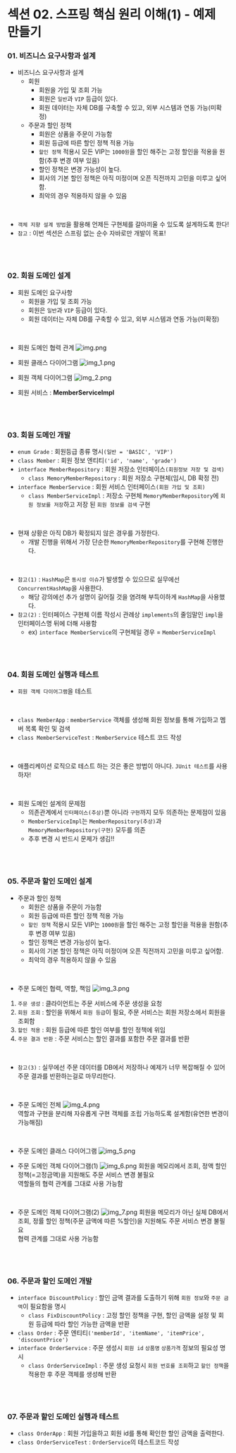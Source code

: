# 섹션 02. 스프링 핵심 원리 이해(1) - 예제 만들기
### 01. 비즈니스 요구사항과 설계
- 비즈니스 요구사항과 설계
  - 회원
    - 회원을 가입 및 조회 가능
    - 회원은 `일반`과 `VIP` 등급이 있다.
    - 회원 데이터는 자체 DB를 구축할 수 있고, 외부 시스템과 연동 가능(미확정)
  - 주문과 할인 정책
    - 회원은 상품을 주문이 가능함
    - 회원 등급에 따른 할인 정책 적용 가능
    - `할인 정책` 적용시 모든 VIP는 `1000원`을 할인 해주는 고정 할인을 적용을 원함(추후 변경 여부 있음)
    - 할인 정책은 변경 가능성이 높다.
    - 회사의 기본 할인 정책은 아직 미정이며 오픈 직전까지 고민을 미루고 싶어함.
    - 최악의 경우 적용하지 않을 수 있음  
<br/>

- `객체 지향 설계 방법`을 활용해 언제든 구현체를 갈아끼울 수 있도록 설계하도록 한다!
- `참고` : 이번 섹션은 스프링 없는 순수 자바로만 개발이 목표!  
<br/><br/><br/>

### 02. 회원 도메인 설계
- 회원 도메인 요구사항
  - 회원을 가입 및 조회 가능
  - 회원은 `일반`과 `VIP` 등급이 있다.
  - 회원 데이터는 자체 DB를 구축할 수 있고, 외부 시스템과 연동 가능(미확정)  
<br/>

- 회원 도메인 협력 관계
![img.png](img/img.png)


- 회원 클래스 다이어그램
![img_1.png](img/img_1.png)


- 회원 객체 다이어그램
![img_2.png](img/img_2.png)


- 회원 서비스 : __MemberServiceImpl__  
<br/><br/><br/>

### 03. 회원 도메인 개발
- `enum Grade` : 회원등급 종류 명시`(일반 = 'BASIC', 'VIP')`
- `class Member` : 회원 정보 엔티티`('id', 'name', 'grade')`
- `interface MemberRepository` : 회원 저장소 인터페이스`(회원정보 저장 및 검색)`
  - `class MemoryMemberRepository` : 회원 저장소 구현체(임시, DB 확정 전)
- `interface MemberService` : 회원 서비스 인터페이스`(회원 가입 및 조회)`
  - `class MemberServiceImpl` : 저장소 구현체 `MemoryMemberRepository`에 `회원 정보를 저장`하고 저장 된 `회원 정보를 검색` 구현  
<br/>

- 현재 상황은 아직 DB가 확정되지 않은 경우를 가정한다. 
  - 개발 진행을 위해서 가장 단순한 `MemoryMemberRepository`를 구현해 진행한다.  
<br/>

- `참고(1)` : `HashMap`은 `동시성 이슈`가 발생할 수 있으므로 실무에선 `ConcurrentHashMap`을 사용한다.
  - 해당 강의에선 추가 설명이 길어질 것을 염려해 부득이하게 `HashMap`을 사용했다.
- `참고(2)` : 인터페이스 구현체 이름 작성시 관례상 `implements`의 줄임말인 `impl`을 인터페이스명 뒤에 더해 사용함
  - ex) `interface MemberService`의 구현체일 경우 = `MemberServiceImpl`  
<br/><br/><br/>

### 04. 회원 도메인 실행과 테스트
- `회원 객체 다이어그램`을 테스트  
<br/>

- `class MemberApp` : `memberService` 객체를 생성해 회원 정보를 통해 가입하고 멤버 목록 확인 및 검색
- `class MemberServiceTest` : `MemberService` 테스트 코드 작성  
<br/>

- 애플리케이션 로직으로 테스트 하는 것은 좋은 방법이 아니다. `JUnit 테스트`를 사용하자!  
<br/>

- 회원 도메인 설계의 문제점
  - 의존관계에서 `인터페이스(추상)`뿐 아니라 `구현`까지 모두 의존하는 문제점이 있음
  - `MemberServiceImpl`는 `MemberRepository(추상)`과 `MemoryMemberRepository(구현)` 모두를 의존
  - 추후 변경 시 반드시 문제가 생김!!  
<br/><br/><br/>

### 05. 주문과 할인 도메인 설계
- 주문과 할인 정책
  - 회원은 상품을 주문이 가능함
  - 회원 등급에 따른 할인 정책 적용 가능
  - `할인 정책` 적용시 모든 VIP는 `1000원`을 할인 해주는 고정 할인을 적용을 원함(추후 변경 여부 있음)
  - 할인 정책은 변경 가능성이 높다.
  - 회사의 기본 할인 정책은 아직 미정이며 오픈 직전까지 고민을 미루고 싶어함.
  - 최악의 경우 적용하지 않을 수 있음  
<br/>

- 주문 도메인 협력, 역할, 책임
![img_3.png](img/img_3.png)
1. `주문 생성` : 클라이언트는 주문 서비스에 주문 생성을 요청
2. `회원 조회` : 할인을 위해서 `회원 등급`이 필요, 주문 서비스는 회원 저장소에서 회원을 조회함
3. `할인 적용` : 회원 등급에 따른 할인 여부를 할인 정책에 위임
4. `주문 결과 반환` : 주문 서비스는 할인 결과를 포함한 주문 결과를 반환  
<br/>

- `참고(3)` : 실무에선 주문 데이터를 DB에서 저장하나 예제가 너무 복잡해질 수 있어 주문 결과를 반환하는걸로 마무리한다.  
<br/>

- 주문 도메인 전체
![img_4.png](img/img_4.png)  
역할과 구현을 분리해 자유롭게 구현 객체를 조립 가능하도록 설계함(유연한 변경이 가능해짐)  
<br/>

- 주문 도메인 클래스 다이어그램
![img_5.png](img/img_5.png)


- 주문 도메인 객체 다이어그램(1)
![img_6.png](img/img_6.png)
회원을 메모리에서 조회, 정액 할인 정책(=고정금액)을 지원해도 주문 서비스 변경 불필요  
역할들의 협력 관계를 그대로 사용 가능함  
<br/>

  
- 주문 도메인 객체 다이어그램(2)
![img_7.png](img/img_7.png)
회원을 메모리가 아닌 실체 DB에서 조회, 정률 할인 정책(주문 금액에 따른 %할인)을 지원해도 주문 서비스 변경 불필요  
협력 관계를 그대로 사용 가능함  
<br/><br/><br/>

### 06. 주문과 할인 도메인 개발
- `interface DiscountPolicy` : 할인 금액 결과를 도출하기 위해 `회원 정보`와 `주문 금액`이 필요함을 명시
  - `class FixDiscountPolicy` : 고정 할인 정책을 구현, 할인 금액을 설정 및 회원 등급에 따라 할인 가능한 금액을 반환
- `class Order` : 주문 엔티티`('memberId', 'itemName', 'itemPrice', 'discountPrice')`
- `interface OrderService` : 주문 생성시 `회원 id` `상품명` `상품가격` 정보의 필요성 명시
  - `class OrderServiceImpl` : 주문 생성 요청시 `회원 번호를 조회`하고 `할인 정책`을 적용한 후 주문 객체를 생성해 반환  
<br/><br/><br/>

### 07. 주문과 할인 도메인 실행과 테스트
- `class OrderApp` : 회원 가입을하고 회원 id를 통해 확인한 할인 금액을 출력한다.
- `class OrderServiceTest` : `OrderService`의 테스트코드 작성